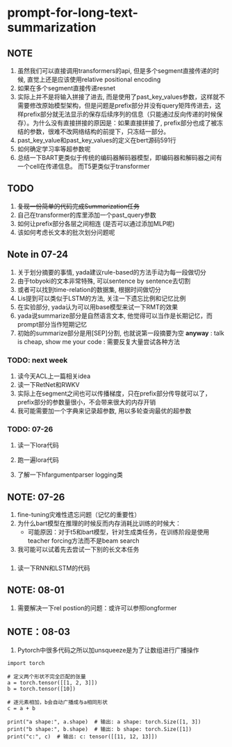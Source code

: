 # prompt-for-long-text-summarization

## NOTE
1. 虽然我们可以直接调用transformers的api, 但是多个segment直接传递的时候, 直觉上还是应该使用relative positional encoding
2. 如果在多个segment直接传递resnet
3. 实际上并不是将输入拼接了进去, 而是使用了past_key_values参数，这样就不需要修改原始模型架构，但是问题是prefix部分并没有query矩阵传进去，这样prefix部分就无法显示的保存后续序列的信息（只能通过反向传递的时候保存）。为什么没有直接拼接的原因是：如果直接拼接了, prefix部分也成了被冻结的参数，很难不改网络结构的前提下，只冻结一部分。
4. past_key_value和past_key_values的定义在bert源码591行
5. 如何确定学习率等超参数呢
6. 总结一下BART更类似于传统的编码器解码器模型，即编码器和解码器之间有一个cell在传递信息。
   而T5更类似于transformer

## TODO
1. ~~复现一份简单的代码完成Summarization任务~~
2. 自己在transformer的库里添加一个past_query参数
3. 如何让prefix部分各层之间相连 (是否可以通过添加MLP呢)
4. 该如何考虑长文本的批次划分问题呢


## Note in 07-24
1. 关于划分摘要的事情, yada建议rule-based的方法手动为每一段做切分
2. 由于tobyoki的文本非常特殊, 可以sentence by sentence去切割
3. 或者可以找到time-relation的数据集, 根据时间做切分
4. Lis提到可以类似于LSTM的方法, 关注一下遗忘比例和记忆比例
5. 在实验部分, yada认为可以用base模型来试一下RMT的效果
6. yada说summarize部分是自然语言文本, 他觉得可以当作是长期记忆，而prompt部分当作短期记忆
7. 初始的summarize部分是用[SEP]分割, 也就说第一段摘要为空
**anyway** : talk is cheap, show me your code
           : 需要反复大量尝试各种方法

### TODO: next week
1. 读今天ACL上一篇相关idea
2. 读一下RetNet和RWKV
3. 实际上在segment之间也可以传播梯度，只在prefix部分传导就可以了，prefix部分的参数量很小，不会带来很大的内存开销
4. 我可能需要加一个字典来记录超参数, 用以多轮查询最优的超参数



### TODO: 07-26 
1. 读一下lora代码
2. 跑一遍lora代码

3. 了解一下hfargumentparser logging类

## NOTE: 07-26
1. fine-tuning灾难性遗忘问题（记忆的重要性）
2. 为什么bart模型在推理的时候反而内存消耗比训练的时候大：
   * 可能原因：对于t5和bart模型，针对生成类任务，在训练阶段是使用teacher forcing方法而不是beam search
3. 我可能可以试着先去尝试一下别的长文本任务


### 
1. 读一下RNN和LSTM的代码


## NOTE: 08-01
1. 需要解决一下rel postion的问题：或许可以参照longformer

## NOTE：08-03
1. Pytorch中很多代码之所以加unsqueeze是为了让数组进行广播操作
```
import torch

# 定义两个形状不完全匹配的张量
a = torch.tensor([[1, 2, 3]])
b = torch.tensor([10])

# 逐元素相加，b会自动广播成与a相同形状
c = a + b

print("a shape:", a.shape)  # 输出: a shape: torch.Size([1, 3])
print("b shape:", b.shape)  # 输出: b shape: torch.Size([1])
print("c:", c)  # 输出: c: tensor([[11, 12, 13]])
```